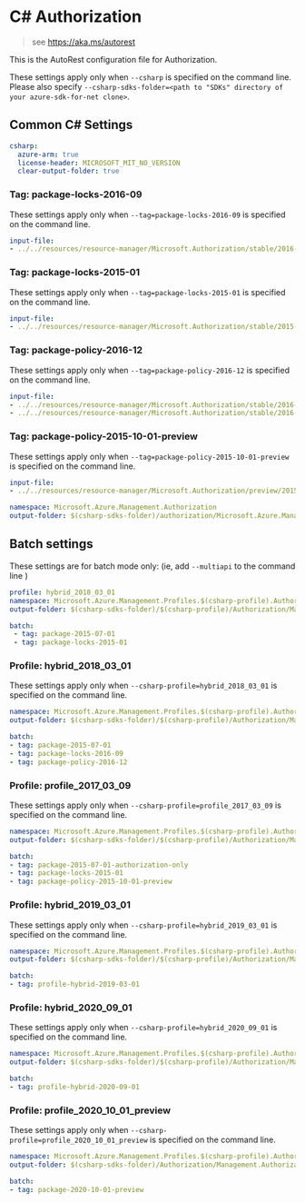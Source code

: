 # C# Authorization

> see https://aka.ms/autorest

This is the AutoRest configuration file for Authorization.

These settings apply only when `--csharp` is specified on the command line.
Please also specify `--csharp-sdks-folder=<path to "SDKs" directory of your azure-sdk-for-net clone>`.

## Common C# Settings
``` yaml $(csharp)
csharp:
  azure-arm: true
  license-header: MICROSOFT_MIT_NO_VERSION
  clear-output-folder: true
```

### Tag: package-locks-2016-09

These settings apply only when `--tag=package-locks-2016-09` is specified on the command line.

``` yaml $(tag) == 'package-locks-2016-09'
input-file:
- ../../resources/resource-manager/Microsoft.Authorization/stable/2016-09-01/locks.json
```

### Tag: package-locks-2015-01

These settings apply only when `--tag=package-locks-2015-01` is specified on the command line.

``` yaml $(tag) == 'package-locks-2015-01'
input-file:
- ../../resources/resource-manager/Microsoft.Authorization/stable/2015-01-01/locks.json
```

### Tag: package-policy-2016-12

These settings apply only when `--tag=package-policy-2016-12` is specified on the command line.

``` yaml $(tag) == 'package-policy-2016-12'
input-file:
- ../../resources/resource-manager/Microsoft.Authorization/stable/2016-12-01/policyAssignments.json
- ../../resources/resource-manager/Microsoft.Authorization/stable/2016-12-01/policyDefinitions.json
```

### Tag: package-policy-2015-10-01-preview

These settings apply only when `--tag=package-policy-2015-10-01-preview` is specified on the command line.

``` yaml $(tag) == 'package-policy-2015-10-01-preview'
input-file:
- ../../resources/resource-manager/Microsoft.Authorization/preview/2015-10-01-preview/policy.json
```

``` yaml $(csharp) && !$(multiapi) && !$(csharp-profile)
namespace: Microsoft.Azure.Management.Authorization
output-folder: $(csharp-sdks-folder)/authorization/Microsoft.Azure.Management.Authorization/src/Generated
```

## Batch settings
These settings are for batch mode only: (ie, add `--multiapi` to the command line )

``` yaml $(multiapi)
profile: hybrid_2018_03_01
namespace: Microsoft.Azure.Management.Profiles.$(csharp-profile).Authorization
output-folder: $(csharp-sdks-folder)/$(csharp-profile)/Authorization/Management.Authorization/Generated

batch:
 - tag: package-2015-07-01
 - tag: package-locks-2015-01
 ```

### Profile: hybrid_2018_03_01

These settings apply only when `--csharp-profile=hybrid_2018_03_01` is specified on the command line.

 ``` yaml $(csharp-profile)=='hybrid_2018_03_01'
namespace: Microsoft.Azure.Management.Profiles.$(csharp-profile).Authorization
output-folder: $(csharp-sdks-folder)/$(csharp-profile)/Authorization/Management.Authorization/Generated

batch:
 - tag: package-2015-07-01
 - tag: package-locks-2016-09
 - tag: package-policy-2016-12
 ```

### Profile: profile_2017_03_09

These settings apply only when `--csharp-profile=profile_2017_03_09` is specified on the command line.

 ``` yaml $(csharp-profile)=='profile_2017_03_09'
namespace: Microsoft.Azure.Management.Profiles.$(csharp-profile).Authorization
output-folder: $(csharp-sdks-folder)/$(csharp-profile)/Authorization/Management.Authorization/Generated

batch:
 - tag: package-2015-07-01-authorization-only
 - tag: package-locks-2015-01
 - tag: package-policy-2015-10-01-preview
 ```

### Profile: hybrid_2019_03_01

These settings apply only when `--csharp-profile=hybrid_2019_03_01` is specified on the command line.

 ``` yaml $(csharp-profile)=='hybrid_2019_03_01'
namespace: Microsoft.Azure.Management.Profiles.$(csharp-profile).Authorization
output-folder: $(csharp-sdks-folder)/$(csharp-profile)/Authorization/Management.Authorization/Generated

batch:
 - tag: profile-hybrid-2019-03-01
 ```

### Profile: hybrid_2020_09_01

These settings apply only when `--csharp-profile=hybrid_2020_09_01` is specified on the command line.

 ``` yaml $(csharp-profile)=='hybrid_2020_09_01'
namespace: Microsoft.Azure.Management.Profiles.$(csharp-profile).Authorization
output-folder: $(csharp-sdks-folder)/$(csharp-profile)/Authorization/Management.Authorization/Generated

batch:
 - tag: profile-hybrid-2020-09-01
 ```

### Profile: profile_2020_10_01_preview

These settings apply only when `--csharp-profile=profile_2020_10_01_preview` is specified on the command line.

 ``` yaml $(csharp-profile)=='profile_2020_10_01_preview'
namespace: Microsoft.Azure.Management.Profiles.$(csharp-profile).Authorization
output-folder: $(csharp-sdks-folder)/Authorization/Management.Authorization/$(csharp-profile)/Generated

batch:
 - tag: package-2020-10-01-preview
 ```